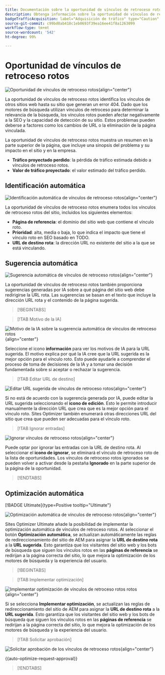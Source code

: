 ```yaml
---
title: Documentación sobre la oportunidad de vínculos de retroceso rotos
description: Obtenga información sobre la oportunidad de vínculos de retroceso rotos y cómo utilizarla para mejorar la adquisición de tráfico.
badgeTrafficAcquisition: label="Adquisición de tráfico" type="Caution" url="../../opportunity-types/traffic-acquisition.md" tooltip="Adquisición de tráfico"
source-git-commit: c99bd0ab418c1eb0693f39ea16ee41f8a1263099
workflow-type: tm+mt
source-wordcount: '542'
ht-degree: 99%

---
```



# Oportunidad de vínculos de retroceso rotos

![Oportunidad de vínculos de retroceso rotos](./assets/broken-backlinks/hero.png){align="center"}

La oportunidad de vínculos de retroceso rotos identifica los vínculos de otros sitios web hasta su sitio que generan un error 404. Dado que los motores de búsqueda utilizan vínculos de retroceso para determinar la relevancia de la búsqueda, los vínculos rotos pueden afectar negativamente a la SEO y la capacidad de detección de su sitio. Estos problemas pueden deberse a factores como los cambios de URL o la eliminación de la página vinculada.

La oportunidad de vínculos de retroceso rotos muestra un resumen en la parte superior de la página, que incluye una sinopsis del problema y su impacto en el sitio y en la empresa.

* **Tráfico proyectado perdido**: la pérdida de tráfico estimada debido a vínculos de retroceso rotos.
* **Valor de tráfico proyectado**: el valor estimado del tráfico perdido.

## Identificación automática

![Identificación automática de vínculos de retroceso rotos](./assets/broken-backlinks/auto-identify.png){align="center"}

La oportunidad de vínculos de retroceso rotos enumera todos los vínculos de retroceso rotos del sitio, incluidos los siguientes elementos:

* **Página de referencia**: el dominio del sitio web que contiene el vínculo roto.
* **Prioridad**: alta, media o baja, lo que indica el impacto que tiene el vínculo roto en SEO basado en TODO.
* **URL de destino rota**: la dirección URL no existente del sitio a la que se está vinculando.

## Sugerencia automática

![Sugerencia automática de vínculos de retroceso rotos](./assets/broken-backlinks/auto-suggest.png){align="center"}

La oportunidad de vínculos de retroceso rotos también proporciona sugerencias generadas por IA sobre a qué página del sitio web debe redirigirse la URL rota. Las sugerencias se basan en el texto que incluye la dirección URL rota y el contenido de la página sugerida.


>[!BEGINTABS]

>[!TAB Motivo de la IA]

![Motivo de la IA sobre la sugerencia automática de vínculos de retroceso rotos](./assets/broken-backlinks/auto-suggest-ai-rationale.png){align="center"}

Seleccione el icono **información** para ver los motivos de IA para la URL sugerida. El motivo explica por qué la IA cree que la URL sugerida es la mejor opción para el vínculo roto. Esto puede ayudarle a comprender el proceso de toma de decisiones de la IA y a tomar una decisión fundamentada sobre si aceptar o rechazar la sugerencia.

>[!TAB Editar URL de destino]

![Editar URL sugerida de vínculos de retroceso rotos](./assets/broken-backlinks/edit-target-url.png){align="center"}

Si no está de acuerdo con la sugerencia generada por IA, puede editar la URL sugerida seleccionando el **icono de edición**. Esto le permite introducir manualmente la dirección URL que crea que es la mejor opción para el vínculo roto. Sites Optimizer también enumerará otras direcciones URL del sitio que crea que pueden ser adecuadas para el vínculo roto.

>[!TAB Ignorar entradas]

![Ignorar vínculos de retroceso rotos](./assets/broken-backlinks/ignore.png){align="center"}

Puede optar por ignorar las entradas con la URL de destino rota. Al seleccionar el **icono de ignorar**, se eliminará el vínculo de retroceso roto de la lista de oportunidades. Los vínculos de retroceso rotos ignorados se pueden volver a activar desde la pestaña **Ignorado** en la parte superior de la página de la oportunidad.

>[!ENDTABS]

## Optimización automática

[!BADGE Ultimate]{type=Positive tooltip="Ultimate"}

![Optimización automática de vínculos de retroceso rotos](./assets/broken-backlinks/auto-optimize.png){align="center"}

Sites Optimizer Ultimate añade la posibilidad de implementar la optimización automática de vínculos de retroceso rotos. Al seleccionar el botón **Optimización automática**, se actualizan automáticamente las reglas de redireccionamiento del sitio de AEM para asignar la **URL de destino rota** a la **URL sugerida**. Esto garantiza que los visitantes del sitio web y los bots de búsqueda que siguen los vínculos rotos en las **páginas de referencia** se redirijan a la página correcta del sitio, lo que mejora la optimización de los motores de búsqueda y la experiencia del usuario.

>[!BEGINTABS]

>[!TAB Implementar optimización]

![Implementar optimización de vínculos de retroceso rotos rotos](./assets/broken-backlinks/deploy-optimization.png){align="center"}

Si se selecciona **Implementar optimización**, se actualizan las reglas de redireccionamiento del sitio de AEM para asignar la **URL de destino rota** a la **URL sugerida**. Esto garantiza que los visitantes del sitio web y los bots de búsqueda que siguen los vínculos rotos en las **páginas de referencia** se redirijan a la página correcta del sitio, lo que mejora la optimización de los motores de búsqueda y la experiencia del usuario.

>[!TAB Solicitar aprobación]

![Solicitar aprobación de los vínculos de retroceso rotos](./assets/broken-backlinks/request-approval.png){align="center"}

{{auto-optimize-request-approval}}

>[!ENDTABS]
